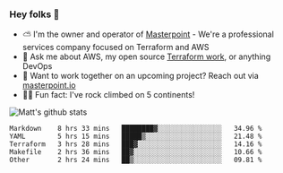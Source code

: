 

### Hey folks 👋

- ⛅️ I'm the owner and operator of [Masterpoint](https://masterpoint.io) - We're a professional services company focused on Terraform and AWS
- 💬 Ask me about AWS, my open source [Terraform work](https://github.com/masterpointio?q=terraform&type=&language=hcl), or anything DevOps
- 🔨 Want to work together on an upcoming project? Reach out via [masterpoint.io](https://masterpoint.io)
- 🧗‍♂️ Fun fact: I've rock climbed on 5 continents! 


![Matt's github stats](https://github-readme-stats.vercel.app/api?username=Gowiem&count_private=true&theme=cobalt&show_icons=true)

<!--START_SECTION:waka-->
```text
Markdown    8 hrs 33 mins   ████████▓░░░░░░░░░░░░░░░░   34.96 % 
YAML        5 hrs 15 mins   █████▒░░░░░░░░░░░░░░░░░░░   21.48 % 
Terraform   3 hrs 28 mins   ███▓░░░░░░░░░░░░░░░░░░░░░   14.16 % 
Makefile    2 hrs 36 mins   ██▓░░░░░░░░░░░░░░░░░░░░░░   10.66 % 
Other       2 hrs 24 mins   ██▒░░░░░░░░░░░░░░░░░░░░░░   09.81 % 
```
<!--END_SECTION:waka-->
